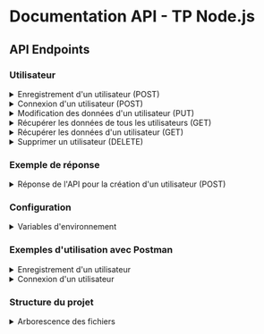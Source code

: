 
# Documentation API - TP Node.js

## API Endpoints

### Utilisateur

<details>
  <summary>Enregistrement d'un utilisateur (POST)</summary>

  **URL**: `http://localhost:3000/api/v1/users/register`

  **Body**:
  ```json
  {
    "name": "string",
    "email": "string",
    "password": "string",
    "salle": int (peut être null)
  }
  ```

</details>

<details>
  <summary>Connexion d'un utilisateur (POST)</summary>

  **URL**: `http://localhost:3000/api/v1/users/login`

</details>

<details>
  <summary>Modification des données d'un utilisateur (PUT)</summary>

  **URL**: `http://localhost:3000/api/v1/users/update/{id}`

</details>

<details>
  <summary>Récupérer les données de tous les utilisateurs (GET)</summary>

  **URL**: `http://localhost:3000/api/v1/users/`

</details>

<details>
  <summary>Récupérer les données d'un utilisateur (GET)</summary>

  **URL**: `http://localhost:3000/api/v1/users/{id}`

</details>

<details>
  <summary>Supprimer un utilisateur (DELETE)</summary>

  **URL**: `http://localhost:3000/api/v1/users/delete/{id}`

</details>

### Exemple de réponse

<details>
  <summary>Réponse de l'API pour la création d'un utilisateur (POST)</summary>

  **Réponse réussie**:
  ```json
  {
    "message": "Utilisateur créé avec succès",
    "user": {
      "id": 1,
      "name": "John Doe",
      "email": "john@example.com",
      "role": "student",
      "salle": 1,
      "createdAt": "2025-02-23T00:35:37.000Z",
      "updatedAt": "2025-02-23T00:35:37.000Z"
    }
  }
  ```

  **Réponse d'erreur**:
  ```json
  {
    "message": "Cet email existe déjà"
  }
  ```

</details>

### Configuration

<details>
  <summary>Variables d'environnement</summary>

  Assurez-vous d'avoir un fichier `.env` avec les variables suivantes définies :

  ```plaintext
  JWT_KEY=your_secret_key
  DB_HOST=localhost
  DB_USER=your_database_user
  DB_PASSWORD=your_database_password
  DB_NAME=nodedatabase
  ```

</details>

### Exemples d'utilisation avec Postman

<details>
  <summary>Enregistrement d'un utilisateur</summary>

  - **Méthode**: POST
  - **URL**: `http://localhost:3000/api/v1/users/register`
  - **Body**: 
    ```json
    {
      "name": "John Doe",
      "email": "john@example.com",
      "password": "password123",
      "salle": 1
    }
    ```

</details>

<details>
  <summary>Connexion d'un utilisateur</summary>

  - **Méthode**: POST
  - **URL**: `http://localhost:3000/api/v1/users/login`
  - **Body**:
    ```json
    {
      "email": "john@example.com",
      "password": "password123"
    }
    ```

</details>

### Structure du projet

<details>
  <summary>Arborescence des fichiers</summary>

  Voici la structure de base du projet :

  ```
  ├── Controllers
  │   └── UsersController.mjs
  ├── Models
  │   └── UserModel.mjs
  ├── Routes
  │   └── UsersRoutes.mjs
  ├── .env
  └── server.js
  ```

</details>

